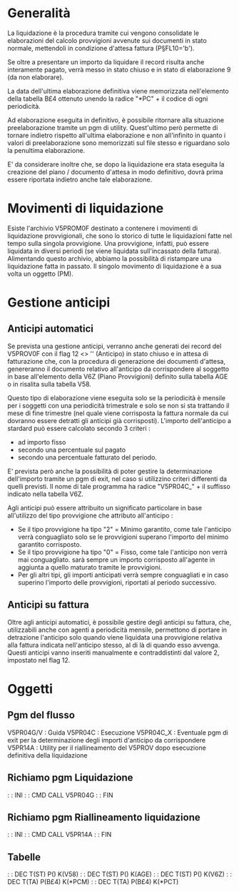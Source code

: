 # Generalità
La liquidazione è la procedura tramite cui vengono consolidate le elaborazioni del calcolo provvigioni avvenute sui documenti in stato normale, mettendoli in condizione d'attesa fattura (P§FL10='b').

Se oltre a presentare un importo da liquidare il record risulta anche interamente pagato, verrà messo in stato chiuso e in stato di elaborazione 9 (da non elaborare).

La data dell'ultima elaborazione definitiva viene memorizzata nell'elemento della tabella B£4 ottenuto unendo la radice "*PC" + il codice di ogni periodicità.

Ad elaborazione eseguita in definitivo, è possibile ritornare alla situazione preelaborazione tramite un pgm di utility.
Quest'ultimo però permette di tornare indietro rispetto all'ultima elaborazione e non all'infinito in quanto i valori di preelaborazione sono memorizzati sul file stesso e riguardano solo la penultima elaborazione.

E' da considerare inoltre che, se dopo la liquidazione era stata eseguita la creazione del  piano / documento d'attesa in modo definitivo, dovrà prima essere riportata indietro anche tale elaborazione.

# Movimenti di liquidazione
Esiste l'archivio V5PROM0F destinato a contenere i movimenti di liquidazione provvigionali, che sono lo storico di tutte le liquidazioni fatte nel tempo sulla singola provvigione. Una provvigione, infatti, può essere liquidata in diversi periodi (se viene liquidata sull'incassato della fattura).
Alimentando questo archivio, abbiamo la possibilità di ristampare una liquidazione fatta in passato.
Il singolo movimento di liquidazione è a sua volta un oggetto (PM).

# Gestione anticipi
## Anticipi automatici
Se prevista una gestione anticipi, verranno anche generati dei record del V5PROV0F con il flag 12 <> '' (Anticipo) in stato chiuso e in attesa di fatturazione che, con la procedura di generazione dei documenti d'attesa, genereranno il documento relativo all'anticipo da corrispondere al soggetto in base all'elemento della V6Z (Piano Provvigioni) definito sulla tabella AGE o in risalita sulla tabella V58.

Questo tipo di elaborazione viene eseguita solo se la periodicità è mensile per i soggetti con una periodicità trimestrale e solo se non si sta trattando il mese di fine trimestre (nel quale viene corrisposta la fattura normale da cui dovranno essere detratti gli anticipi già corrisposti).
L'importo dell'anticipo a stardard può essere calcolato secondo 3 criteri : 
 * ad importo fisso
 * secondo una percentuale sul pagato
 * secondo una percentuale fatturato del periodo.

E' prevista però anche la possibilità di poter gestire la determinazione dell'importo tramite un pgm di exit, nel caso si utilizzino criteri differenti da quelli previsti.
Il nome di tale programma ha radice "V5PR04C_" + il suffisso indicato nella tabella V6Z.

Agli anticipi può essere attribuito un significato particolare in base all'utilizzo del tipo provvigione che attributo all'anticipo : 
* Se il tipo provvigione ha tipo "2" = Minimo garantito, come tale l'anticipo verrà conguagliato solo se le provvigioni superano l'importo del minimo garantito corrisposto.
* Se il tipo provvigione ha tipo "0" = Fisso, come tale l'anticipo non verrà mai conguagliato. sarà sempre un importo corrisposto all'agente in aggiunta a quello maturato tramite le provvigioni.
* Per gli altri tipi, gli importi anticipati verrà sempre conguagliati e in caso superino l'importo delle provvigioni, riportati al periodo successivo.

## Anticipi su fattura
Oltre agli anticipi automatici, è possibile gestire degli anticipi su fattura, che, utilizzabili anche con agenti a periodicità mensile, permettono di portare in detrazione l'anticipo solo quando viene liquidata una provvigione relativa alla fattura indicata nell'anticipo stesso, al di là di quando esso avvenga.
Questi anticipi vanno inseriti manualmente e contraddistinti dal valore 2, impostato nel flag 12.

# Oggetti
## Pgm del flusso
V5PR04G/V  :  Guida
V5PR04C    :  Esecuzione
V5PR04C_X  :  Eventuale pgm di exit per la determinazione degli importi d'anticipo da corrispondere
V5PR14A    :  Utility per il riallineamento del V5PROV dopo esecuzione definitiva della liquidazione

## Richiamo pgm Liquidazione
 :  : INI
 :  : CMD CALL V5PR04G
 :  : FIN
## Richiamo pgm Riallineamento liquidazione
 :  : INI
 :  : CMD CALL V5PR14A
 :  : FIN

## Tabelle
 :  : DEC T(ST) P() K(V58)
 :  : DEC T(ST) P() K(AGE)
 :  : DEC T(ST) P() K(V6Z)
 :  : DEC T(TA) P(B£4) K(*PCM)
 :  : DEC T(TA) P(B£4) K(*PCT)
